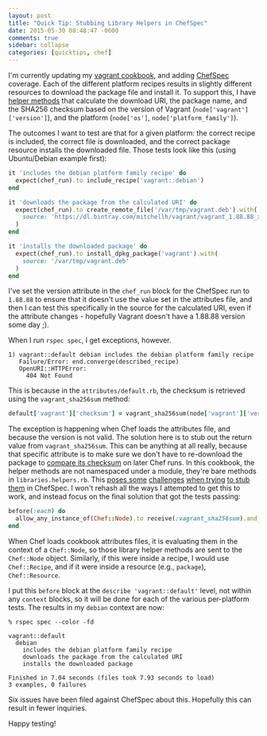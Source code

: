 ```yaml
---
layout: post
title: "Quick Tip: Stubbing Library Helpers in ChefSpec"
date: 2015-05-30 08:48:47 -0600
comments: true
sidebar: collapse
categories: [quicktips, chef]
---
```


I'm currently updating my [vagrant cookbook](https://supermarket.chef.io/cookbooks/vagrant), and adding [ChefSpec](https://sethvargo.github.io/chefspec) coverage. Each of the different platform recipes results in slightly different resources to download the package file and install it. To support this, I have [helper methods](https://github.com/jtimberman/vagrant-cookbook/blob/master/libraries/helpers.rb) that calculate the download URI, the package name, and the SHA256 checksum based on the version of Vagrant (`node['vagrant']['version']`), and the platform (`node['os']`, `node['platform_family']`).

The outcomes I want to test are that for a given platform: the correct recipe is included, the correct file is downloaded, and the correct package resource installs the downloaded file. Those tests look like this (using Ubuntu/Debian example first):

```ruby
it 'includes the debian platform family recipe' do
  expect(chef_run).to include_recipe('vagrant::debian')
end

it 'downloads the package from the calculated URI' do
  expect(chef_run).to create_remote_file('/var/tmp/vagrant.deb').with(
    source: 'https://dl.bintray.com/mitchellh/vagrant/vagrant_1.88.88_x86_64.deb'
  )
end

it 'installs the downloaded package' do
  expect(chef_run).to install_dpkg_package('vagrant').with(
    source: '/var/tmp/vagrant.deb'
  )
end
```

I've set the version attribute in the `chef_run` block for the ChefSpec run to `1.88.88` to ensure that it doesn't use the value set in the attributes file, and then I can test this specifically in the source for the calculated URI, even if the attribute changes - hopefully Vagrant doesn't have a 1.88.88 version some day ;).

When I run `rspec spec`, I get exceptions, however.

```
1) vagrant::default debian includes the debian platform family recipe
   Failure/Error: end.converge(described_recipe)
   OpenURI::HTTPError:
     404 Not Found
```

This is because in the `attributes/default.rb`, the checksum is retrieved using the `vagrant_sha256sum` method:

```ruby
default['vagrant']['checksum'] = vagrant_sha256sum(node['vagrant']['version'])
```

The exception is happening when Chef loads the attributes file, and because the version is not valid. The solution here is to stub out the return value from `vagrant_sha256sum`. This can be anything at all really, because that specific attribute is to make sure we don't have to re-download the package to [compare its checksum](http://docs.chef.io/resource_remote_file.html#attributes) on later Chef runs. In this cookbook, the helper methods are not namespaced under a module, they're bare methods in `libraries.helpers.rb`. This [poses some](https://github.com/sethvargo/chefspec/issues/562) [challenges](https://github.com/sethvargo/chefspec/issues/549) [when trying](https://github.com/sethvargo/chefspec/issues/273) [to stub](https://github.com/sethvargo/chefspec/issues/138) [them](https://github.com/sethvargo/chefspec/issues/253) in ChefSpec. I won't rehash all the ways I attempted to get this to work, and instead focus on the final solution that got the tests passing:

```ruby
before(:each) do
  allow_any_instance_of(Chef::Node).to receive(:vagrant_sha256sum).and_return('')
end
```

When Chef loads cookbook attributes files, it is evaluating them in the context of a `Chef::Node`, so those library helper methods are sent to the `Chef::Node` object. Similarly, if this were inside a recipe, I would use `Chef::Recipe`, and if it were inside a resource (e.g., `package`), `Chef::Resource`.

I put this `before` block at the `describe 'vagrant::default'` level, not within any `context` blocks, so it will be done for each of the various per-platform tests. The results in my `debian` context are now:

```
% rspec spec --color -fd

vagrant::default
  debian
    includes the debian platform family recipe
    downloads the package from the calculated URI
    installs the downloaded package

Finished in 7.04 seconds (files took 7.93 seconds to load)
3 examples, 0 failures
```

Six issues have been filed against ChefSpec about this. Hopefully this can result in fewer inquiries.

Happy testing!
